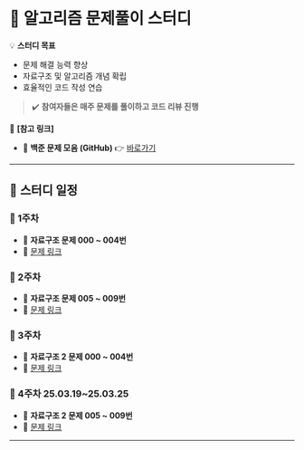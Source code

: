 # 📝 알고리즘 문제풀이 스터디  

💡 **스터디 목표**  
- 문제 해결 능력 향상  
- 자료구조 및 알고리즘 개념 확립  
- 효율적인 코드 작성 연습  

>✔️ **참여자들은 매주 문제를 풀이하고 코드 리뷰 진행** 

📌 **[참고 링크]**  
- 📂 **백준 문제 모음 (GitHub)** 👉 [바로가기](https://github.com/tony9402/baekjoon)  

---

## 📅 스터디 일정  

### 🏁 1주차 
- 📌 **자료구조 문제 000 ~ 004번**  
- 🔗 [문제 링크](https://github.com/tony9402/baekjoon/tree/main/algorithms/data_structure)  

### 🏁 2주차  
- 📌 **자료구조 문제 005 ~ 009번**  
- 🔗 [문제 링크](https://github.com/tony9402/baekjoon/tree/main/algorithms/data_structure)  

### 🏁 3주차 
- 📌 **자료구조 2 문제 000 ~ 004번**  
- 🔗 [문제 링크](https://github.com/tony9402/baekjoon/tree/main/algorithms/data_structure2)  

### 🏁 4주차 25.03.19~25.03.25 
- 📌 **자료구조 2 문제 005 ~ 009번**  
- 🔗 [문제 링크](https://github.com/tony9402/baekjoon/tree/main/algorithms/data_structure2)  

---

